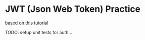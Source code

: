 # JWT (Json Web Token) Practice

[based on this tutorial](https://www.youtube.com/watch?v=mbsmsi7l3r4)

TODO: setup unit tests for auth...
